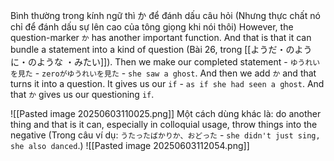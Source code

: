 Bình thường trong kính ngữ thì か để đánh dấu câu hỏi (Nhưng thực chất nó chỉ để đánh dấu sự lên cao của tông giọng khi nói thôi)
However, the question-marker `か` has another important function. And that is that it can bundle a statement into a kind of question (Bài 26, trong [[ようだ・のように・のような ・みたい]]). Then we make our completed statement - `ゆうれいを見た` - `zeroがゆうれいを見た` - `she saw a ghost`. And then we add `か` and that turns it into a question. It gives us our `if` - `as if she had seen a ghost`. And that `か` gives us our questioning `if`.

![[Pasted image 20250603110025.png]]
Một cách dùng khác là: do another thing and that is it can, especially in colloquial usage, throw things into the negative (Trong câu ví dụ: `うたったばかりか、おどった` - `she didn't just sing, she also danced`.)
![[Pasted image 20250603112054.png]]